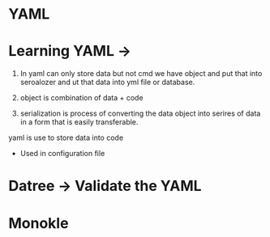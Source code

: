 # YAML
# Learning YAML -> 
1. In yaml can only store data but not cmd
we have object and put that into seroalozer and ut that data into yml file or database.

2. object is combination of data + code 

3. serialization is process of converting the data object into serires of data in a form that is easily transferable.

yaml is use to store data into code

* Used in configuration file

# Datree -> Validate the YAML
# Monokle 

